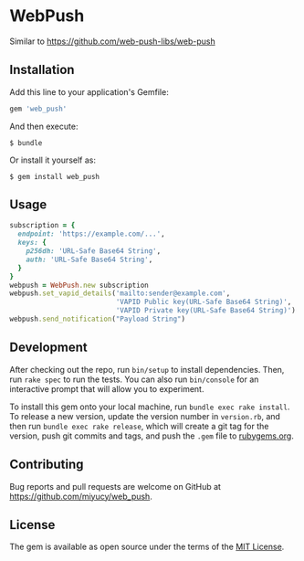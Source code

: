 # WebPush

Similar to https://github.com/web-push-libs/web-push

## Installation

Add this line to your application's Gemfile:

```ruby
gem 'web_push'
```

And then execute:

    $ bundle

Or install it yourself as:

    $ gem install web_push

## Usage

```ruby
subscription = {
  endpoint: 'https://example.com/...',
  keys: {
    p256dh: 'URL-Safe Base64 String',
    auth: 'URL-Safe Base64 String',
  }
}
webpush = WebPush.new subscription
webpush.set_vapid_details('mailto:sender@example.com',
                          'VAPID Public key(URL-Safe Base64 String)',
                          'VAPID Private key(URL-Safe Base64 String)')
webpush.send_notification("Payload String")
```

## Development

After checking out the repo, run `bin/setup` to install dependencies. Then, run `rake spec` to run the tests. You can also run `bin/console` for an interactive prompt that will allow you to experiment.

To install this gem onto your local machine, run `bundle exec rake install`. To release a new version, update the version number in `version.rb`, and then run `bundle exec rake release`, which will create a git tag for the version, push git commits and tags, and push the `.gem` file to [rubygems.org](https://rubygems.org).

## Contributing

Bug reports and pull requests are welcome on GitHub at https://github.com/miyucy/web_push.


## License

The gem is available as open source under the terms of the [MIT License](http://opensource.org/licenses/MIT).
